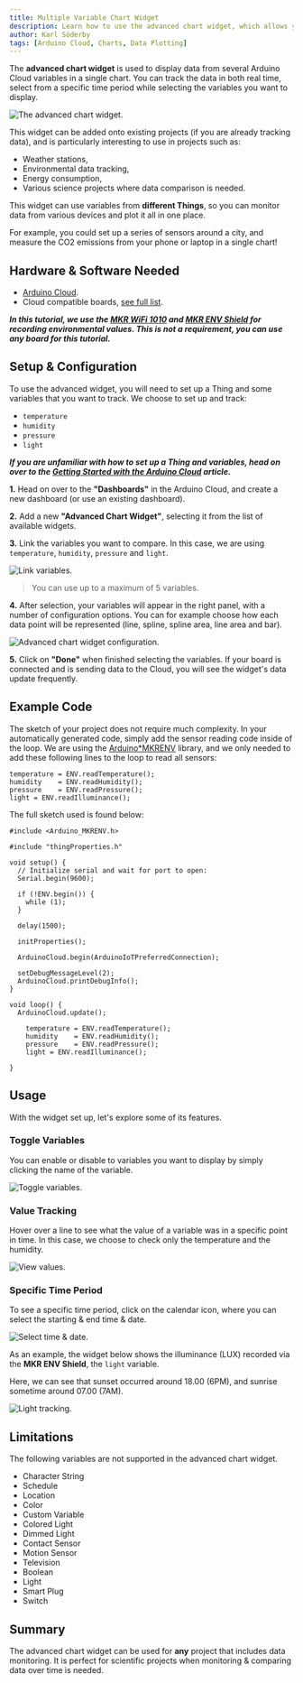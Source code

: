 ```yaml
---
title: Multiple Variable Chart Widget
description: Learn how to use the advanced chart widget, which allows you to track several variables in real time or during a specific time period.
author: Karl Söderby
tags: [Arduino Cloud, Charts, Data Plotting]
---
```


The **advanced chart widget** is used to display data from several Arduino Cloud variables in a single chart. You can track the data in both real time, select from a specific time period while selecting the variables you want to display.

![The advanced chart widget.](assets/advanced-chart.gif)

This widget can be added onto existing projects (if you are already tracking data), and is particularly interesting to use in projects such as:
- Weather stations,
- Environmental data tracking,
- Energy consumption,
- Various science projects where data comparison is needed.

This widget can use variables from **different Things**, so you can monitor data from various devices and plot it all in one place. 

For example, you could set up a series of sensors around a city, and measure the CO2 emissions from your phone or laptop in a single chart!

## Hardware & Software Needed

- [Arduino Cloud](https://app.arduino.cc/).
- Cloud compatible boards, [see full list](https://docs.arduino.cc/arduino-cloud/guides/overview#compatible-hardware).

***In this tutorial, we use the [MKR WiFi 1010](/hardware/mkr-wifi-1010) and [MKR ENV Shield](/hardware/mkr-env-shield) for recording environmental values. This is not a requirement, you can use any board for this tutorial.***

## Setup & Configuration

To use the advanced widget, you will need to set up a Thing and some variables that you want to track. We choose to set up and track:
- `temperature`
- `humidity`
- `pressure`
- `light`

***If you are unfamiliar with how to set up a Thing and variables, head on over to the [Getting Started with the Arduino Cloud](/arduino-cloud/guides/overview) article.***

**1.** Head on over to the **"Dashboards"** in the Arduino Cloud, and create a new dashboard (or use an existing dashboard).

**2.** Add a new **"Advanced Chart Widget"**, selecting it from the list of available widgets. 

**3.** Link the variables you want to compare. In this case, we are using `temperature`, `humidity`, `pressure` and `light`.

![Link variables.](assets/select-variables.png)

>You can use up to a maximum of 5 variables.

**4.** After selection, your variables will appear in the right panel, with a number of configuration options. You can for example choose how each data point will be represented (line, spline, spline area, line area and bar). 

![Advanced chart widget configuration.](assets/widget-config.png)

**5.** Click on **"Done"** when finished selecting the variables. If your board is connected and is sending data to the Cloud, you will see the widget's data update frequently.

## Example Code

The sketch of your project does not require much complexity. In your automatically generated code, simply add the sensor reading code inside of the loop. We are using the [Arduino*MKRENV](https://www.arduino.cc/reference/en/libraries/arduino*mkrenv/) library, and we only needed to add these following lines to the loop to read all sensors:

```arduino
temperature = ENV.readTemperature();
humidity    = ENV.readHumidity();
pressure    = ENV.readPressure();
light = ENV.readIlluminance();
```

The full sketch used is found below:

```arduino
#include <Arduino_MKRENV.h>

#include "thingProperties.h"

void setup() {
  // Initialize serial and wait for port to open:
  Serial.begin(9600);
  
  if (!ENV.begin()) {
    while (1);
  }

  delay(1500); 

  initProperties();

  ArduinoCloud.begin(ArduinoIoTPreferredConnection);

  setDebugMessageLevel(2);
  ArduinoCloud.printDebugInfo();
}

void loop() {
  ArduinoCloud.update();

    temperature = ENV.readTemperature();
    humidity    = ENV.readHumidity();
    pressure    = ENV.readPressure();
    light = ENV.readIlluminance();
  
}
```

## Usage

With the widget set up, let's explore some of its features. 

### Toggle Variables

You can enable or disable to variables you want to display by simply clicking the name of the variable.

![Toggle variables.](assets/advanced-chart-toggle.gif)

### Value Tracking

Hover over a line to see what the value of a variable was in a specific point in time. In this case, we choose to check only the temperature and the humidity.

![View values.](assets/advanced-chart.gif)

### Specific Time Period

To see a specific time period, click on the calendar icon, where you can select the starting & end time & date.

![Select time & date.](assets/select-time-date.png)

As an example, the widget below shows the illuminance (LUX) recorded via the **MKR ENV Shield**, the `light` variable.

Here, we can see that sunset occurred around 18.00 (6PM), and sunrise sometime around 07.00 (7AM).

![Light tracking.](assets/light-tracking.png)

## Limitations

The following variables are not supported in the advanced chart widget.

- Character String
- Schedule
- Location
- Color
- Custom Variable
- Colored Light
- Dimmed Light
- Contact Sensor
- Motion Sensor
- Television
- Boolean
- Light
- Smart Plug
- Switch

## Summary

The advanced chart widget can be used for **any** project that includes data monitoring. It is perfect for scientific projects when monitoring & comparing data over time is needed.